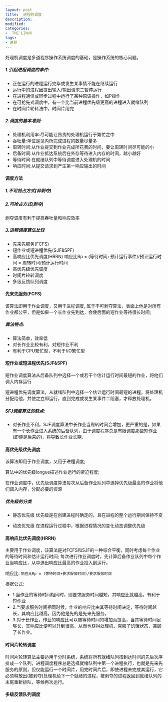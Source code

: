 ```yaml
---
layout: post
title:  进程的调度
description: 
modified: 
categories: 
-  THE LINUX
tags:
- 进程
---
```


处理机调度是多道程序操作系统调度的基础，是操作系统的核心问题。

##### 1.引起进程调度的事件:
* 正在运行的进程运行完毕或发生某事情不能在继续运行
* 运行中的进程因提出输入/输出请求二暂停运行
* 在进程通信或同步过程中运行了某种原语操作，如P操作
* 在可抢先式调度中，有一个比当前进程优先级更高的进程进入就绪队列
* 在时间片轮转法中，时间片用完

##### 2.调度的基本准则:
* 处理机利用率:尽可能让昂贵的处理机运行于繁忙之中
* 吞吐量:单位是见内所完成进程的数量尽量多
* 周转时间:从作业提交到作业完成所花费的时间，要让周转时间尽可能的小
* 后备时间:从作业抵达系统后在外存等待进入内存的时间，越小越好
* 等待时间:在就绪队列中等待调度进入处理机的时间
* 响应时间:从提交请求到产生第一响应输出的时间


#### 调度方法
##### 1.不可抢占方式(非剥夺)
##### 2.可抢占方式(剥夺)
剥夺调度有利于提高吞吐量和响应效率

##### 3.进程调度算法比较
* 先来先服务(FCFS)
* 短作业或短进程优先(SJF&SPF)
* 高响应比优先调度(HRRN)
	响应比Rp = (等待时间+预计运行事件)/预计运行时间 = 周转时间/预计运行时间
* 高优先级优先调度
* 时间片轮转调度
* 多级反馈队列调度




#### 先来先服务(FCFS)
该算法即用于作业调度，又用于进程调度,
属于不可剥夺算法，表面上他是对所有作业都公平，但是如果一个长作业先到达，会使后面的短作业等待很长时间;

##### 算法特点:
* 算法简单，效率低
* 对长作业比较有利，对短作业不利
* 有利于CPU繁忙型，不利于I/O繁忙型

#### 短作业或短进程优先(SJF&SPF)
短作业调度算法从后备队列中选择一个或若干个估计运行时间最短的作业，将他们调入内存运行

短进程优先调度算法，从就绪队列中选择一个估计运行时间最短的进程，将处理机分配给他，并使之立即运行，直到完成或发生某事件二阻塞，才释放处理机。

##### SFJ调度算法的缺点:
* 对长作业不利，SJF调度算法中长作业当周转时间会增加，更严重的是，如果有一个长作业进入系统的后备队列，由于调度程序总是有限调度那些短作业(即便是后来的)，将导致长作业长期，

#### 高优先级优先调度
该算法即用于作业调度，又用于进程调度;

算法中的优先级longue描述作业运行的紧迫程度;

在作业调度中，优先级调度算法每次从后备作业队列中选择优先级最高的作业将他们调入内存，分配必要的资源

##### 优先级的分类
* 静态优先级
优先级是在创建进程时确定的，且在进程的整个运行期间保持不变

* 动态优先级
在进程运行过程中，根据进程情况的变化动态调整优先级

#### 高响应比优先调度(HRRN)
主要用于作业调度，该算法是对FCFS和SJF的一种综合平衡，同时考虑每个作业的等待时间和估计运行时间;
每次进行作业调度时，先计算后备作业队列中每个作业当响应比，从中选出响应比最高的作业投入到运行。

响应比:
	`响应比Rp = (等待时间+要求服务时间)/要求服务时间`

根据公式:

* 1.当作业的等待时间相同时，则要求服务时间越短，其响应比就越高，有利于短作业
* 2.当要求服务时间相同时候，作业的响应比由其等待时间决定，等待时间越长，其响应比越高，因为他是先的是先来先服务。
* 3.对于长作业，作业的响应比可以随等待时间的增加而提高，当其等待时间足够长，其响应比便可以升到很高，从而也获得处理机，克服了饥饿状态，兼顾了长作业。


#### 时间片轮转调度
时间片轮转算法主要适用于分时系统，系统将所有就绪队列按到达时间的先后次序排成一个队列，进程调度程序总是选择就绪队列中第一个进程执行，也就是先来先服务的原则，但仅能运行一个时间片，用完时间片后，即使进程未完成其运行，它必须释放出(被剥夺)处理机给下一个就绪的进程，被剥夺的进程返回到就绪队列的末尾重新排队，等候再次运行。



#### 多级反馈队列调度
























